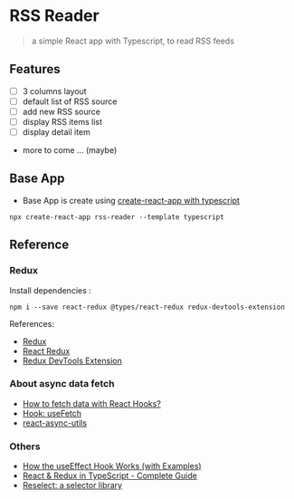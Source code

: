 # RSS Reader
> a simple React app with Typescript, to read RSS feeds

## Features

- [ ] 3 columns layout 
- [ ] default list of RSS source
- [ ] add new RSS source
- [ ] display RSS items list
- [ ] display detail item
- more to come ... (maybe)

## Base App
- Base App is create using [create-react-app with typescript](https://create-react-app.dev/docs/adding-typescript/)
```
npx create-react-app rss-reader --template typescript
```

## Reference
### Redux

Install dependencies :
```
npm i --save react-redux @types/react-redux redux-devtools-extension
```
References:
- [Redux](https://redux.js.org/)
- [React Redux](https://react-redux.js.org/)
- [Redux DevTools Extension](http://extension.remotedev.io/)

### About async data fetch
- [How to fetch data with React Hooks?](https://www.robinwieruch.de/react-hooks-fetch-data)
- [Hook: useFetch](https://use-http.com)
- [react-async-utils](https://github.com/CarlosGines/react-async-utils)

### Others
- [How the useEffect Hook Works (with Examples)](https://daveceddia.com/useeffect-hook-examples/)
- [React & Redux in TypeScript - Complete Guide](https://github.com/piotrwitek/react-redux-typescript-guide)
- [Reselect: a selector library](https://github.com/reduxjs/reselect#motivation-for-memoized-selectors)
